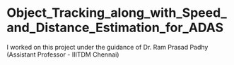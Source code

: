 # Object_Tracking_along_with_Speed_and_Distance_Estimation_for_ADAS
I worked on this project under the guidance of Dr. Ram Prasad Padhy (Assistant Professor - IIITDM Chennai)
